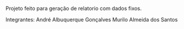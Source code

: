 Projeto feito para geração de relatorio com dados fixos.

Integrantes:
André Albuquerque Gonçalves
Murilo Almeida dos Santos
